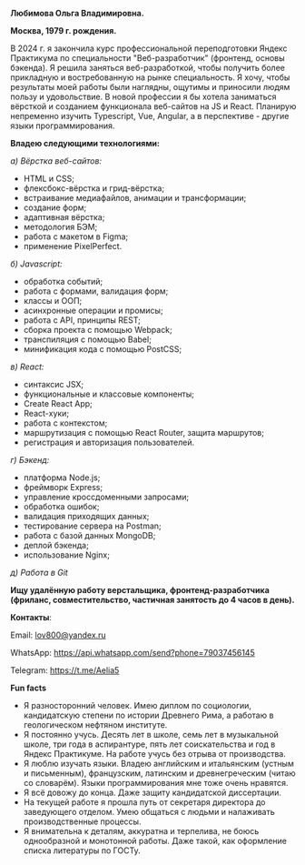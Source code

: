 **Любимова Ольга Владимировна.**

**Москва, 1979 г. рождения.**

В 2024 г. я закончила курс профессиональной переподготовки Яндекс Практикума по специальности "Веб-разработчик" (фронтенд, основы бэкенда). Я решила заняться веб-разработкой, чтобы получить более прикладную и востребованную на рынке специальность. Я хочу, чтобы результаты моей работы были наглядны, ощутимы и приносили людям пользу и удовольствие. В новой профессии я бы хотела заниматься вёрсткой и созданием функционала веб-сайтов на JS и React. Планирую непременно изучить Typescript, Vue, Angular, а в перспективе - другие языки программирования.

**Владею следующими технологиями:**

_а) Вёрстка веб-сайтов:_
- HTML и CSS;
- флексбокс-вёрстка и грид-вёрстка;
- встраивание медиафайлов, анимации и трансформации;
- создание форм;
- адаптивная вёрстка;
- методология БЭМ;
- работа с макетом в Figma;
- применение PixelPerfect.

_б) Javascript:_
- обработка событий;
- работа с формами, валидация форм;
- классы и ООП;
- асинхронные операции и промисы;
- работа с API, принципы REST;
- сборка проекта с помощью Webpack;
- транспиляция с помощью Babel;
- минификация кода с помощью PostCSS;

_в) React:_
- синтаксис JSX;
- функциональные и классовые компоненты;
- Create React App;
- React-хуки;
- работа с контекстом;
- маршрутизация с помощью React Router, защита маршрутов;
- регистрация и авторизация пользователей.

_г) Бэкенд:_
- платформа Node.js;
- фреймворк Express;
- управление кроссдоменными запросами;
- обработка ошибок;
- валидация приходящих данных;
- тестирование сервера на Postman;
- работа с базой данных MongoDB;
- деплой бэкенда;
- использование Nginx;

_д) Работа в Git_


**Ищу удалённую работу верстальщика, фронтенд-разработчика (фриланс, совместительство, частичная занятость до 4 часов в день).**

**Контакты**:

Email: lov800@yandex.ru

WhatsApp: https://api.whatsapp.com/send?phone=79037456145

Telegram: https://t.me/Aelia5

**Fun facts**

- Я разносторонний человек. Имею диплом по социологии, кандидатскую степени по истории Древнего Рима, а работаю в геологическом нефтяном институте.
- Я постоянно учусь. Десять лет в школе, семь лет в музыкальной школе, три года в аспирантуре, пять лет соискательства и год в Яндекс Практикуме. На работе учусь без отрыва от производства.
- Я люблю изучать языки. Владею английским и итальянским (устным и письменным), французским, латинским и древнегреческим (читаю со словарём). Языки программирования мне тоже очень нравятся.
- Я всё довожу до конца. Даже защиту кандидатской диссертации.
- На текущей работе я прошла путь от секретаря директора до заведующего отделом. Умею общаться с людьми и налаживать производственные процессы.
- Я внимательна к деталям, аккуратна и терпелива, не боюсь однообразной и монотонной работы. Даже такой, как оформление списка литературы по ГОСТу.
